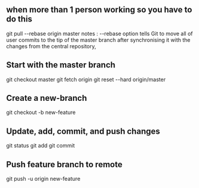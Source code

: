 ## when more than 1 person working so you have to do this
  git pull --rebase origin master
  notes : --rebase option tells Git to move all of user commits to the tip of the master branch after synchronising it with the changes from the central repository,
  
## Start with the master branch
  git checkout master
  git fetch origin 
  git reset --hard origin/master
  
## Create a new-branch
git checkout -b new-feature

## Update, add, commit, and push changes
git status
git add <some-file>
git commit

## Push feature branch to remote
git push -u origin new-feature
